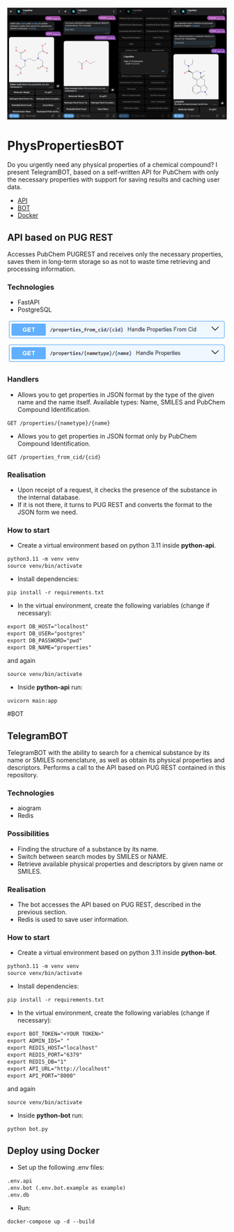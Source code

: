 ![Alt text](images/tg_image.png)

# PhysPropertiesBOT
Do you urgently need any physical properties of a chemical compound? I present TelegramBOT, based on a self-written API for PubChem with only the necessary properties with support for saving results and caching user data.

- [API](#api-based-on-pug-rest)
- [BOT](#telegrambot)
- [Docker](#deploy-using-docker)


## API based on PUG REST
Accesses PubChem PUGREST and receives only the necessary properties, saves them in long-term storage so as not to waste time retrieving and processing information.

### Technologies
- FastAPI
- PostgreSQL
  
![Alt text](images/api.png)

### Handlers

- Allows you to get properties in JSON format by the type of the given name and the name itself. Available types: Name, SMILES and PubChem Compound Identification.
```
GET /properties/{nametype}/{name}
```
- Allows you to get properties in JSON format only by PubChem Compound Identification.
```
GET /properties_from_cid/{cid}
```
### Realisation

- Upon receipt of a request, it checks the presence of the substance in the internal database.
- If it is not there, it turns to PUG REST and converts the format to the JSON form we need.

### How to start

- Create a virtual environment based on python 3.11 inside __python-api__.
```
python3.11 -m venv venv
source venv/bin/activate
```

- Install dependencies:
```
pip install -r requirements.txt
```
- In the virtual environment, create the following variables (change if necessary):
```
export DB_HOST="localhost"
export DB_USER="postgres"
export DB_PASSWORD="pwd"
export DB_NAME="properties"
```
and again
```
source venv/bin/activate
```
- Inside __python-api__ run:
```
uvicorn main:app
```

#BOT
## TelegramBOT
TelegramBOT with the ability to search for a chemical substance by its name or SMILES nomenclature, as well as obtain its physical properties and descriptors. Performs a call to the API based on PUG REST contained in this repository.

### Technologies
- aiogram
- Redis

### Possibilities
- Finding the structure of a substance by its name.
- Switch between search modes by SMILES or NAME.
- Retrieve available physical properties and descriptors by given name or SMILES.

### Realisation
- The bot accesses the API based on PUG REST, described in the previous section.
- Redis is used to save user information.

### How to start

- Create a virtual environment based on python 3.11 inside __python-bot__.
```
python3.11 -m venv venv
source venv/bin/activate
```

- Install dependencies:
```
pip install -r requirements.txt
```
- In the virtual environment, create the following variables (change if necessary):
```
export BOT_TOKEN="<YOUR TOKEN>"
export ADMIN_IDS=" "
export REDIS_HOST="localhost"
export REDIS_PORT="6379"
export REDIS_DB="1"
export API_URL="http://localhost"
export API_PORT="8000"
```
and again
```
source venv/bin/activate
```
- Inside __python-bot__ run:
```
python bot.py
```

## Deploy using Docker
- Set up the following .env files:
```
.env.api
.env.bot (.env.bot.example as example)
.env.db
```
- Run:
```
docker-compose up -d --build
```
